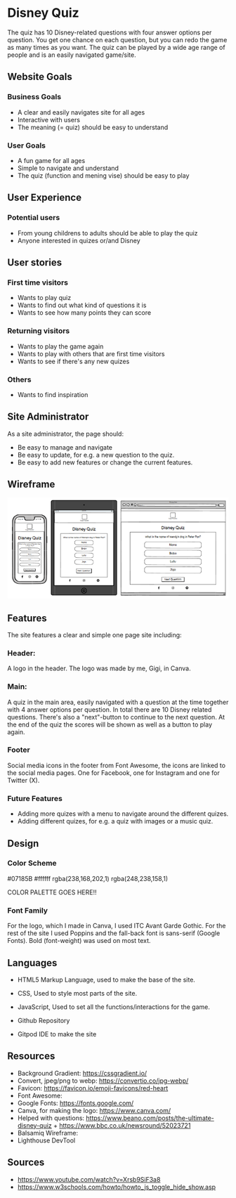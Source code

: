 # Disney Quiz

The quiz has 10 Disney-related questions with four answer options per question. You get one chance on each question, but you can redo the game as many times as you want. The quiz can be played by a wide age range of people and is an easily navigated game/site. 

## Website Goals
### Business Goals
- A clear and easily navigates site for all ages
- Interactive with users
- The meaning (= quiz) should be easy to understand

### User Goals
- A fun game for all ages
- Simple to navigate and understand
- The quiz (function and mening vise) should be easy to play

## User Experience
### Potential users
- From young childrens to adults should be able to play the quiz
- Anyone interested in quizes or/and Disney

## User stories
### First time visitors
- Wants to play quiz
- Wants to find out what kind of questions it is
- Wants to see how many points they can score

### Returning visitors
- Wants to play the game again
- Wants to play with others that are first time visitors
- Wants to see if there's any new quizes

### Others
- Wants to find inspiration

## Site Administrator
As a site administrator, the page should: 
- Be easy to manage and navigate
- Be easy to update, for e.g. a new question to the quiz.
- Be easy to add new features or change the current features.

## Wireframe
![Wireframes](assets/images_md/wireframe_disney.png)

## Features
The site features a clear and simple one page site including: 
### Header: 
A logo in the header. The logo was made by me, Gigi, in Canva. 
### Main:
A quiz in the main area, easily navigated with a question at the time together with 4 answer options per question. In total there are 10 Disney related questions. There's also a "next"-button to continue to the next question. At the end of the quiz the scores will be shown as well as a button to play again. 
### Footer
Social media icons in the footer from Font Awesome, the icons are linked to the social media pages. One for Facebook, one for Instagram and one for Twitter (X).

### Future Features
- Adding more quizes with a menu to navigate around the different quizes.
- Adding different quizes, for e.g. a quiz with images or a music quiz.

## Design
### Color Scheme
#07185B
#ffffff
rgba(238,168,202,1)
rgba(248,238,158,1)

COLOR PALETTE GOES HERE!!

### Font Family
For the logo, which I made in Canva, I used ITC Avant Garde Gothic.
For the rest of the site I used Poppins and the fall-back font is sans-serif (Google Fonts).
Bold (font-weight) was used on most text. 

## Languages
- HTML5 Markup Language, used to make the base of the site. 
- CSS, Used to style most parts of the site.
- JavaScript, Used to set all the functions/interactions for the game. 

- Github Repository
- Gitpod IDE to make the site


## Resources
- Background Gradient: https://cssgradient.io/
- Convert, jpeg/png to webp: https://convertio.co/jpg-webp/
- Favicon: https://favicon.io/emoji-favicons/red-heart
- Font Awesome: 
- Google Fonts: https://fonts.google.com/
- Canva, for making the logo: https://www.canva.com/
- Helped with questions: https://www.beano.com/posts/the-ultimate-disney-quiz + https://www.bbc.co.uk/newsround/52023721
- Balsamiq Wireframe: 
- Lighthouse DevTool


## Sources
- https://www.youtube.com/watch?v=Xrsb9SiF3a8
- https://www.w3schools.com/howto/howto_js_toggle_hide_show.asp